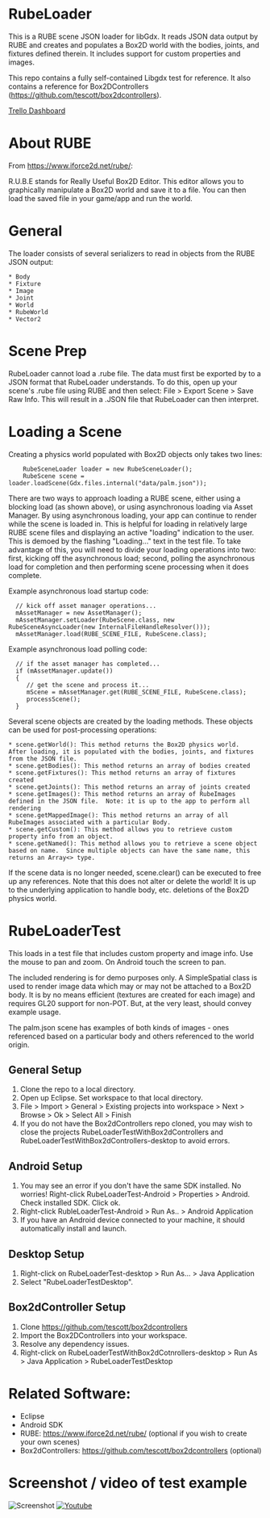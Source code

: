 RubeLoader
==========
This is a RUBE scene JSON loader for libGdx.  It reads JSON data output by RUBE and creates and populates
a Box2D world with the bodies, joints, and fixtures defined therein.  It includes support for custom properties
and images.   

This repo contains a fully self-contained Libgdx test for reference.  It also contains a reference
for Box2DControllers (https://github.com/tescott/box2dcontrollers).

[Trello Dashboard](https://trello.com/b/JSYQjGY6/rubeloader)

About RUBE
==========
From https://www.iforce2d.net/rube/:

R.U.B.E stands for Really Useful Box2D Editor. This editor allows you to graphically manipulate 
a Box2D world and save it to a file. You can then load the saved file in your game/app and run the world.

General
=======
The loader consists of several serializers to read in objects from the RUBE JSON output:

	* Body
	* Fixture
	* Image
	* Joint
	* World
	* RubeWorld
	* Vector2

Scene Prep
==========
RubeLoader cannot load a .rube file.  The data must first be exported by to a JSON format that RubeLoader understands.  To do this, open up your scene's .rube file using
RUBE and then select: File > Export Scene > Save Raw Info.  This will result in a .JSON file that RubeLoader can then interpret.

Loading a Scene
===============
Creating a physics world populated with Box2D objects only takes two lines:

		RubeSceneLoader loader = new RubeSceneLoader();
		RubeScene scene = loader.loadScene(Gdx.files.internal("data/palm.json"));
		
There are two ways to approach loading a RUBE scene, either using a blocking load (as shown above), or using asynchronous loading via Asset Manager.  By using
asynchronous loading, your app can continue to render while the scene is loaded in.  This is helpful for loading in relatively large RUBE scene files and
displaying an active "loading" indication to the user.  This is demoed by the flashing "Loading..." text in the test file.  To take advantage of this, you 
will need to divide your loading operations into two: first, kicking off the asynchronous load; second, polling the asynchronous load for completion and
then performing scene processing when it does complete.  

Example asynchronous load startup code:

	  // kick off asset manager operations...
      mAssetManager = new AssetManager();
      mAssetManager.setLoader(RubeScene.class, new RubeSceneAsyncLoader(new InternalFileHandleResolver()));
      mAssetManager.load(RUBE_SCENE_FILE, RubeScene.class);
         
Example asynchronous load polling code:

      // if the asset manager has completed...
      if (mAssetManager.update())
      {
         // get the scene and process it...
         mScene = mAssetManager.get(RUBE_SCENE_FILE, RubeScene.class);
         processScene();
      }

Several scene objects are created by the loading methods.  These objects can be used for post-processing operations:

	* scene.getWorld(): This method returns the Box2D physics world.  After loading, it is populated with the bodies, joints, and fixtures from the JSON file.
	* scene.getBodies(): This method returns an array of bodies created
	* scene.getFixtures(): This method returns an array of fixtures created
	* scene.getJoints(): This method returns an array of joints created
	* scene.getImages(): This method returns an array of RubeImages defined in the JSON file.  Note: it is up to the app to perform all rendering
	* scene.getMappedImage(): This method returns an array of all RubeImages associated with a particular Body.
	* scene.getCustom(): This method allows you to retrieve custom property info from an object.
	* scene.getNamed(): This method allows you to retrieve a scene object based on name.  Since multiple objects can have the same name, this returns an Array<> type.
	
If the scene data is no longer needed, scene.clear() can be executed to free up any references.  Note that this does not alter or delete the world!  It is up
to the underlying application to handle body, etc. deletions of the Box2D physics world.

RubeLoaderTest
==============
This loads in a test file that includes custom property and image info.  Use the mouse to pan and zoom.  On Android touch the screen to pan.

The included rendering is for demo purposes only.  A SimpleSpatial class is used to render image data which may or may not be attached to a Box2D body.
It is by no means efficient (textures are created for each image) and requires GL20 support for non-POT.  But, at the very least, should convey
example usage.

The palm.json scene has examples of both kinds of images - ones referenced based on a particular body and others referenced to the world origin. 

General Setup
-------------
1. Clone the repo to a local directory.
2. Open up Eclipse.  Set workspace to that local directory.
3. File > Import > General > Existing projects into workspace > Next > Browse > Ok > Select All > Finish
4. If you do not have the Box2dControllers repo cloned, you may wish to close the projects RubeLoaderTestWithBox2dControllers and RubeLoaderTestWithBox2dControllers-desktop to avoid errors.

Android Setup
-------------
1. You may see an error if you don't have the same SDK installed.  No worries!  Right-click RubeLoaderTest-Android > Properties > Android.  Check installed SDK.  Click ok.
2. Right-click RubleLoaderTest-Android > Run As.. > Android Application
3. If you have an Android device connected to your machine, it should automatically install and launch.

Desktop Setup
-------------
1. Right-click on RubeLoaderTest-desktop > Run As... > Java Application
2. Select "RubeLoaderTestDesktop". 

Box2dController Setup
---------------------
1. Clone https://github.com/tescott/box2dcontrollers
2. Import the Box2DControllers into your workspace.
3. Resolve any dependency issues.
4. Right-click on RubeLoaderTestWithBox2dCotnrollers-desktop > Run As > Java Application > RubeLoaderTestDesktop

Related Software:
==================
- Eclipse
- Android SDK
- RUBE: https://www.iforce2d.net/rube/ (optional if you wish to create your own scenes)
- Box2dControllers: https://github.com/tescott/box2dcontrollers (optional)

Screenshot / video of test example
==================================
![Screenshot](https://raw.github.com/tescott/RubeLoader/master/screenshot.png)
[![Youtube](https://raw.github.com/tescott/RubeLoader/master/youtubescreenshot.png)](http://youtu.be/hgo7Pxtcoyk)
